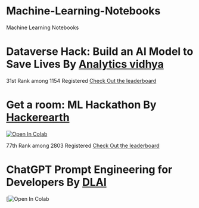 # Machine-Learning-Notebooks
Machine Learning Notebooks
# Dataverse Hack: Build an AI Model to Save Lives By [Analytics vidhya](https://datahack.analyticsvidhya.com/contest/dataverse-hack)
31st Rank among 1154 Registered [Check Out the leaderboard](https://datahack.analyticsvidhya.com/contest/dataverse-hack/#LeaderBoard)
# Get a room: ML Hackathon By [Hackerearth](https://www.hackerearth.com/problem/machine-learning/identify-the-habitability-score-of-a-property-12-464aae3e/)
[![Open In Colab](https://colab.research.google.com/assets/colab-badge.svg)](https://colab.research.google.com/drive/1lPvIk1ibjEFiSjXNCoBwWGOtH76rd9If?usp=sharing)

77th Rank among 2803 Registered [Check Out the leaderboard](https://www.hackerearth.com/challenges/competitive/get-a-room-ml-hackathon/leaderboard/identify-the-habitability-score-of-a-property-12-464aae3e/page/2/)

# ChatGPT Prompt Engineering for Developers By [DLAI](https://www.deeplearning.ai/short-courses/chatgpt-prompt-engineering-for-developers/)
[![Open In Colab](https://colab.research.google.com/drive/1NCz39uf3b7zg1ozrH5bq1reZjlLnMTDz?usp=sharing)
